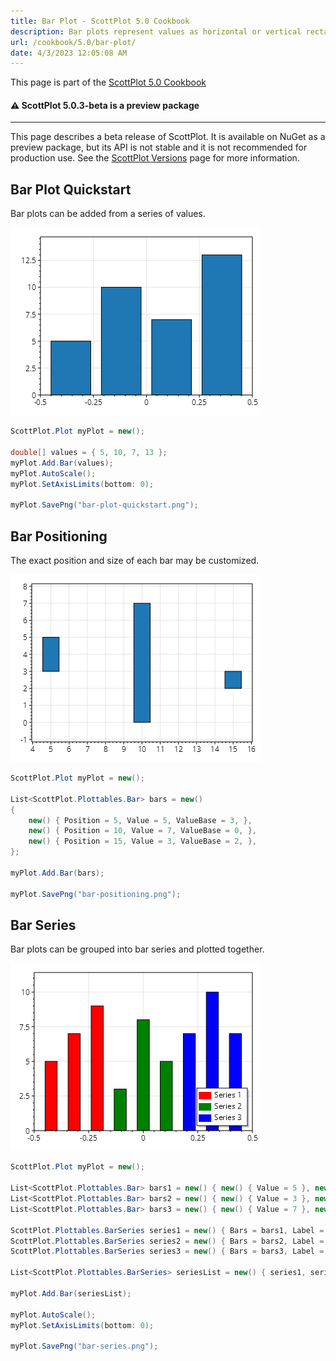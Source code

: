 ```yaml
---
title: Bar Plot - ScottPlot 5.0 Cookbook
description: Bar plots represent values as horizontal or vertical rectangles
url: /cookbook/5.0/bar-plot/
date: 4/3/2023 12:05:08 AM
---
```


This page is part of the [ScottPlot 5.0 Cookbook](../)


<div class='alert alert-warning' role='alert'><h4 class='alert-heading py-0 my-0'>⚠️ ScottPlot 5.0.3-beta is a preview package</h4><hr /><p class='mb-0'><span class='fw-semibold'>This page describes a beta release of ScottPlot.</span> It is available on NuGet as a preview package, but its API is not stable and it is not recommended for production use. See the <a href='https://scottplot.net/versions/'>ScottPlot Versions</a> page for more information. </p></div>



## Bar Plot Quickstart

Bar plots can be added from a series of values.

[![](bar-plot-quickstart.png)](bar-plot-quickstart.png)

```cs
ScottPlot.Plot myPlot = new();

double[] values = { 5, 10, 7, 13 };
myPlot.Add.Bar(values);
myPlot.AutoScale();
myPlot.SetAxisLimits(bottom: 0);

myPlot.SavePng("bar-plot-quickstart.png");
```


## Bar Positioning

The exact position and size of each bar may be customized.

[![](bar-positioning.png)](bar-positioning.png)

```cs
ScottPlot.Plot myPlot = new();

List<ScottPlot.Plottables.Bar> bars = new()
{
    new() { Position = 5, Value = 5, ValueBase = 3, },
    new() { Position = 10, Value = 7, ValueBase = 0, },
    new() { Position = 15, Value = 3, ValueBase = 2, },
};

myPlot.Add.Bar(bars);

myPlot.SavePng("bar-positioning.png");
```


## Bar Series

Bar plots can be grouped into bar series and plotted together.

[![](bar-series.png)](bar-series.png)

```cs
ScottPlot.Plot myPlot = new();

List<ScottPlot.Plottables.Bar> bars1 = new() { new() { Value = 5 }, new() { Value = 7 }, new() { Value = 9 }, };
List<ScottPlot.Plottables.Bar> bars2 = new() { new() { Value = 3 }, new() { Value = 8 }, new() { Value = 5 }, };
List<ScottPlot.Plottables.Bar> bars3 = new() { new() { Value = 7 }, new() { Value = 10 }, new() { Value = 7 }, };

ScottPlot.Plottables.BarSeries series1 = new() { Bars = bars1, Label = "Series 1", Color = Colors.Red };
ScottPlot.Plottables.BarSeries series2 = new() { Bars = bars2, Label = "Series 2", Color = Colors.Green };
ScottPlot.Plottables.BarSeries series3 = new() { Bars = bars3, Label = "Series 3", Color = Colors.Blue };

List<ScottPlot.Plottables.BarSeries> seriesList = new() { series1, series2, series3 };

myPlot.Add.Bar(seriesList);

myPlot.AutoScale();
myPlot.SetAxisLimits(bottom: 0);

myPlot.SavePng("bar-series.png");
```

